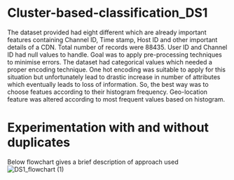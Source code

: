 # Cluster-based-classification_DS1
The dataset provided had eight different which are already important features containing Channel ID, Time stamp, Host ID and other important details of a CDN. Total number of records were 88435. User ID and Channel ID had null values to handle. Goal was to apply pre-processing techniques to minimise errors. The dataset had categorical values which needed a proper encoding technique. One hot encoding was suitable to apply for this situation but unfortunately lead to drastic increase in number of attributes which eventually leads to loss of information. So, the best way was to choose featues according to their histogram frequency. Geo-location feature was altered according to most frequent values based on histogram.
# Experimentation with and without duplicates
Below flowchart gives a brief description of approach used
![DS1_flowchart (1)](https://user-images.githubusercontent.com/80226882/172726069-acb1f178-3a1e-45f7-b4dd-a9ced6efe0ea.png)
